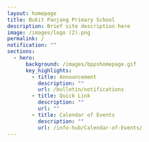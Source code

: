 ```yaml
---
layout: homepage
title: Bukit Panjang Primary School
description: Brief site description here
image: /images/logo (2).png
permalink: /
notification: ""
sections:
  - hero:
      background: /images/bppshomepage.gif
      key_highlights:
        - title: Announcement
          description: ""
          url: /bulletin/notifications
        - title: Quick Link
          description: ""
          url: ""
        - title: Calendar of Events
          description: ""
          url: /info-hub/Calendar-of-Events/
---
```


